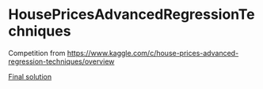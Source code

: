 # HousePricesAdvancedRegressionTechniques
Competition from https://www.kaggle.com/c/house-prices-advanced-regression-techniques/overview

[Final solution](https://github.com/alfir-v10/HousePricesAdvancedRegressionTechniques/blob/main/House_Price_Second_Try.ipynb)
